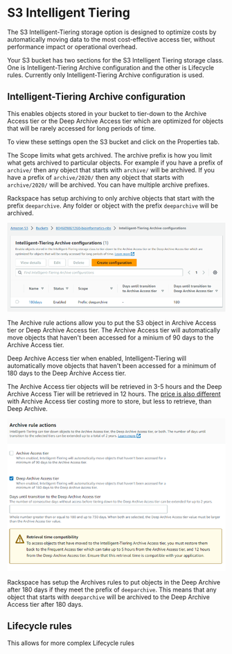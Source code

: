 # S3 Intelligent Tiering 

The S3 Intelligent-Tiering storage option is designed to optimize costs by automatically moving data to the most cost-effective access tier, without performance impact or operational overhead.

Your S3 bucket has two sections for the S3 Intelligent Tiering storage class.  One is Intelligent-Tiering Archive configuration and the other is Lifecycle rules.  Currently only Intelligent-Tiering Archive configuration is used.  


## Intelligent-Tiering Archive configuration

This enables objects stored in your bucket to tier-down to the Archive Access tier or the Deep Archive Access tier which are optimized for objects that will be rarely accessed for long periods of time.

To view these settings open the S3 bucket and click on the Properties tab.  

The Scope limits what gets archived.  The archive prefix is how you limit what gets archived to particular objects.  For example if you have a prefix of `archive/` then any object that starts with `archive/` will be archived.  If you have a prefix of `archive/2020/` then any object that starts with `archive/2020/` will be archived.  You can have multiple archive prefixes.

Rackspace has setup archiving to only archive objects that start with the prefix `deeparchive`.  Any folder or object with the prefix `deeparchive` will be archived.  


![archive prefix](images/archive-prefix.png)

The Archive rule actions allow you to put the S3 object in Archive Access tier or Deep Archive Access tier.  The Archive Access tier will automatically move objects that haven't been accessed for a minium of 90 days to the Archive Access tier. 

Deep Archive Access tier when enabled, Intelligent-Tiering will automatically move objects that haven't been accessed for a minimum of 180 days to the Deep Archive Access tier.  

The Archive Access tier objects will be retrieved in 3-5 hours and the Deep Archive Access Tier will be retrieved in 12 hours.  The [price is also different](https://aws.amazon.com/s3/pricing/#Intelligent-Tiering_pricing) with Archive Access tier costing more to store, but less to retrieve, than Deep Archive.

![archive rules](images/archive-rules.png)

Rackspace has setup the Archives rules to put objects in the Deep Archive after 180 days if they meet the prefix of `deeparchive`.  This means that any object that starts with `deeparchive` will be archived to the Deep Archive Access tier after 180 days.  

## Lifecycle rules

This allows for more complex Lifecycle rules